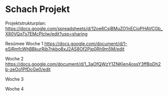 # Schach Projekt
Projektstrukturplan: https://docs.google.com/spreadsheets/d/12oe6CsjBMuZO1nECioPHAVCGb_X80VQqTs7EMcPIcIw/edit?usp=sharing


Resümee
Woche 1  https://docs.google.com/document/d/1-eSjRmfcWhBBkurRib7nkbo8xJ2AS8Of2Pjp0Rh9m5M/edit

Woche 2  https://docs.google.com/document/d/1_3aOfQWzY1ZNKlen4ossY3ffBpDh2b-zeOo1PfDcGe0/edit

Woche 3

Woche 4
